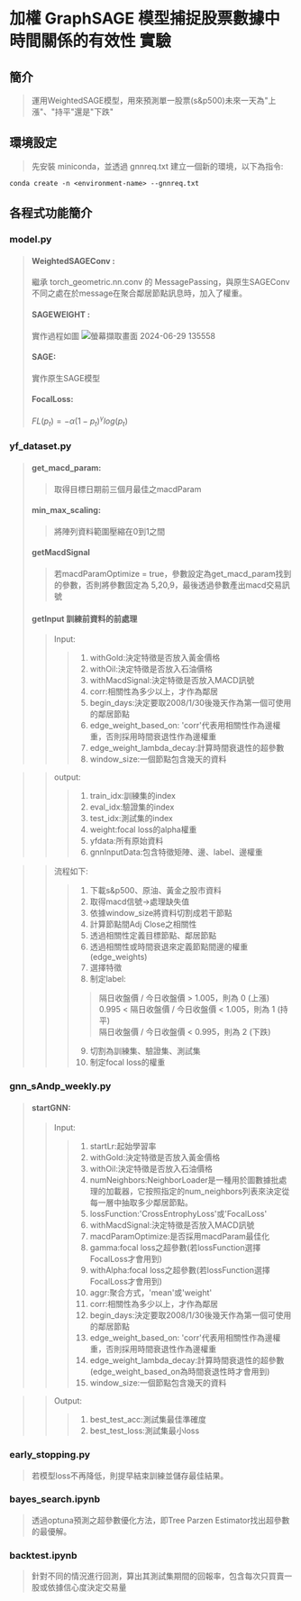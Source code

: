 # 加權 GraphSAGE 模型捕捉股票數據中時間關係的有效性 實驗
## 簡介
> 運用WeightedSAGE模型，用來預測單一股票(s&p500)未來一天為"上漲"、"持平"還是"下跌"
## 環境設定
> 先安裝 miniconda，並透過 gnnreq.txt 建立一個新的環境，以下為指令:
```
conda create -n <environment-name> --gnnreq.txt
```
## 各程式功能簡介
### model.py
> #### WeightedSAGEConv :
> 繼承 torch_geometric.nn.conv 的 MessagePassing，與原生SAGEConv不同之處在於message在聚合鄰居節點訊息時，加入了權重。
> #### SAGEWEIGHT :
> 實作過程如圖
> ![螢幕擷取畫面 2024-06-29 135558](https://github.com/DauntingKo/portfolio-optimization/assets/145321309/e159c107-02b2-43ad-a808-acd8ece15f05)
> #### SAGE:
> 實作原生SAGE模型
> #### FocalLoss:
> $FL(p_t )= -α(1 -p_t )^γ  log⁡(p_t )$

### yf_dataset.py
>#### get_macd_param:
>>取得目標日期前三個月最佳之macdParam
>#### min_max_scaling:
>>將陣列資料範圍壓縮在0到1之間
>#### getMacdSignal
>>若macdParamOptimize = true，參數設定為get_macd_param找到的參數，否則將參數固定為 5,20,9，最後透過參數產出macd交易訊號
>#### getInput 訓練前資料的前處理
>>Input:
>>>1. withGold:決定特徵是否放入黃金價格
>>>2. withOil:決定特徵是否放入石油價格
>>>3. withMacdSignal:決定特徵是否放入MACD訊號
>>>4. corr:相關性為多少以上，才作為鄰居
>>>5. begin_days:決定要取2008/1/30後幾天作為第一個可使用的鄰居節點
>>>6. edge_weight_based_on: 'corr'代表用相關性作為邊權重，否則採用時間衰退性作為邊權重
>>>7. edge_weight_lambda_decay:計算時間衰退性的超參數
>>>8. window_size:一個節點包含幾天的資料

>>output:
>>>1. train_idx:訓練集的index
>>>2. eval_idx:驗證集的index
>>>3. test_idx:測試集的index
>>>4. weight:focal loss的alpha權重
>>>5. yfdata:所有原始資料
>>>6. gnnInputData:包含特徵矩陣、邊、label、邊權重

>>流程如下:
>>>1. 下載s&p500、原油、黃金之股市資料
>>>2. 取得macd信號->處理缺失值
>>>3. 依據window_size將資料切割成若干節點
>>>4. 計算節點間Adj Close之相關性
>>>5. 透過相關性定義目標節點、鄰居節點
>>>6. 透過相關性或時間衰退來定義節點間邊的權重(edge_weights)
>>>7. 選擇特徵
>>>8. 制定label:
>>>> 隔日收盤價 / 今日收盤價 > 1.005，則為 0 (上漲)          
>>>> 0.995 < 隔日收盤價 / 今日收盤價 < 1.005，則為 1 (持平)          
>>>> 隔日收盤價 / 今日收盤價 < 0.995，則為 2 (下跌)
>>>9. 切割為訓練集、驗證集、測試集
>>>10. 制定focal loss的權重

### gnn_sAndp_weekly.py
>#### startGNN:
>>Input:
>>>1. startLr:起始學習率
>>>1. withGold:決定特徵是否放入黃金價格
>>>2. withOil:決定特徵是否放入石油價格
>>>3. numNeighbors:NeighborLoader是一種用於圖數據批處理的加載器，它按照指定的num_neighbors列表來決定從每一層中抽取多少鄰居節點。
>>>4. lossFunction:'CrossEntrophyLoss'或'FocalLoss'
>>>5. withMacdSignal:決定特徵是否放入MACD訊號
>>>6. macdParamOptimize:是否採用macdParam最佳化
>>>7. gamma:focal loss之超參數(若lossFunction選擇FocalLoss才會用到)
>>>8. withAlpha:focal loss之超參數(若lossFunction選擇FocalLoss才會用到)
>>>9. aggr:聚合方式，'mean'或'weight'
>>>10. corr:相關性為多少以上，才作為鄰居
>>>11. begin_days:決定要取2008/1/30後幾天作為第一個可使用的鄰居節點
>>>12. edge_weight_based_on: 'corr'代表用相關性作為邊權重，否則採用時間衰退性作為邊權重
>>>13. edge_weight_lambda_decay:計算時間衰退性的超參數(edge_weight_based_on為時間衰退性時才會用到)
>>>14. window_size:一個節點包含幾天的資料

>>Output:
>>>1. best_test_acc:測試集最佳準確度
>>>2. best_test_loss:測試集最小loss
   
### early_stopping.py
>若模型loss不再降低，則提早結束訓練並儲存最佳結果。

### bayes_search.ipynb
>透過optuna預測之超參數優化方法，即Tree Parzen Estimator找出超參數的最優解。

### backtest.ipynb
>針對不同的情況進行回測，算出其測試集期間的回報率，包含每次只買賣一股或依據信心度決定交易量

